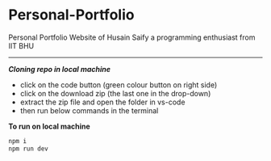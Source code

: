 # Personal-Portfolio
Personal Portfolio Website of Husain Saify a programming enthusiast from IIT BHU
<br>
  <hr>

***Cloning repo in local machine***
- click on the code button (green colour button on right side)
- click on the download zip (the last one in the drop-down)
- extract the zip file and open the folder in vs-code
- then run below commands in the terminal 
  
**To run on local machine**
```js
npm i
npm run dev
```




